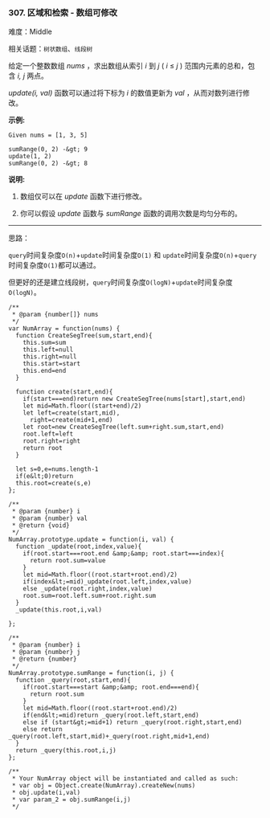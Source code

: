 ### 307. 区域和检索 - 数组可修改

难度：Middle

相关话题：`树状数组`、`线段树`

给定一个整数数组  *nums* ，求出数组从索引 *i* 到 *j* ( *i* &le; *j* ) 范围内元素的总和，包含 *i, j* 两点。



 *update(i, val)*  函数可以通过将下标为 *i* 的数值更新为 *val* ，从而对数列进行修改。



 **示例:** 





```
Given nums = [1, 3, 5]

sumRange(0, 2) -&gt; 9
update(1, 2)
sumRange(0, 2) -&gt; 8

```

 **说明:** 





1. 数组仅可以在 *update* 函数下进行修改。

2. 你可以假设  *update*  函数与  *sumRange*  函数的调用次数是均匀分布的。






-----

思路：

`query`时间复杂度`O(n)`+`update`时间复杂度`O(1)` 和 `update`时间复杂度`O(n)`+`query`时间复杂度`O(1)`都可以通过。

但更好的还是建立线段树，`query`时间复杂度`O(logN)`+`update`时间复杂度`O(logN)`。


```
/**
 * @param {number[]} nums
 */
var NumArray = function(nums) {
  function CreateSegTree(sum,start,end){
    this.sum=sum
    this.left=null
    this.right=null
    this.start=start
    this.end=end
  }

  function create(start,end){
    if(start===end)return new CreateSegTree(nums[start],start,end)
    let mid=Math.floor((start+end)/2)
    let left=create(start,mid),
      right=create(mid+1,end)
    let root=new CreateSegTree(left.sum+right.sum,start,end)
    root.left=left
    root.right=right
    return root
  }

  let s=0,e=nums.length-1
  if(e&lt;0)return
  this.root=create(s,e)
};

/** 
 * @param {number} i 
 * @param {number} val
 * @return {void}
 */
NumArray.prototype.update = function(i, val) {
  function _update(root,index,value){
    if(root.start===root.end &amp;&amp; root.start===index){
      return root.sum=value
    }
    let mid=Math.floor((root.start+root.end)/2)
    if(index&lt;=mid)_update(root.left,index,value)
    else _update(root.right,index,value)
    root.sum=root.left.sum+root.right.sum
  }
  _update(this.root,i,val)

};

/** 
 * @param {number} i 
 * @param {number} j
 * @return {number}
 */
NumArray.prototype.sumRange = function(i, j) {
  function _query(root,start,end){
    if(root.start===start &amp;&amp; root.end===end){
      return root.sum
    }
    let mid=Math.floor((root.start+root.end)/2)
    if(end&lt;=mid)return _query(root.left,start,end)
    else if (start&gt;=mid+1) return _query(root.right,start,end)
    else return _query(root.left,start,mid)+_query(root.right,mid+1,end)
  }
  return _query(this.root,i,j)
};

/** 
 * Your NumArray object will be instantiated and called as such:
 * var obj = Object.create(NumArray).createNew(nums)
 * obj.update(i,val)
 * var param_2 = obj.sumRange(i,j)
 */



```
